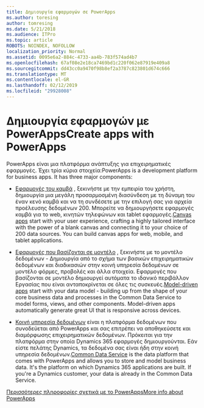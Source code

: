 ```yaml
---
title: Δημιουργία εφαρμογών σε PowerApps
ms.author: toresing
author: tomresing
ms.date: 5/21/2018
ms.audience: ITPro
ms.topic: article
ROBOTS: NOINDEX, NOFOLLOW
localization_priority: Normal
ms.assetid: 0095e6a2-884c-4733-aa4b-783f574ad4b7
ms.openlocfilehash: 67af08e2e18ca7469bd1c220f062e87919e409a8
ms.sourcegitcommit: dd43cc0a9470f98b8ef2a3787c823801d674c666
ms.translationtype: MT
ms.contentlocale: el-GR
ms.lasthandoff: 02/12/2019
ms.locfileid: "29928008"
---
```

# <a name="create-apps-with-powerapps"></a><span data-ttu-id="02b3b-102">Δημιουργία εφαρμογών με PowerApps</span><span class="sxs-lookup"><span data-stu-id="02b3b-102">Create apps with PowerApps</span></span>

<span data-ttu-id="02b3b-p101">PowerApps είναι μια πλατφόρμα ανάπτυξης για επιχειρηματικές εφαρμογές. Έχει τρία κύρια στοιχεία:</span><span class="sxs-lookup"><span data-stu-id="02b3b-p101">PowerApps is a development platform for business apps. It has three major components:</span></span> 
  
- <span data-ttu-id="02b3b-p102">[Εφαρμογές του καμβά](https://go.microsoft.com/fwlink/?linkid=874495) , ξεκινήστε με την εμπειρία του χρήστη, δημιουργία μια μεγάλη προσαρμοσμένη διασύνδεση με τη δύναμη του έναν κενό καμβά και να τη συνδέσετε με την επιλογή σας για αρχεία προέλευσης δεδομένων 200. Μπορείτε να δημιουργήσετε εφαρμογές καμβά για το web, κινητών τηλεφώνων και tablet εφαρμογές.</span><span class="sxs-lookup"><span data-stu-id="02b3b-p102">[Canvas apps](https://go.microsoft.com/fwlink/?linkid=874495) start with your user experience, crafting a highly tailored interface with the power of a blank canvas and connecting it to your choice of 200 data sources. You can build canvas apps for web, mobile, and tablet applications.</span></span> 
    
- <span data-ttu-id="02b3b-p103">[Εφαρμογές που βασίζονται σε μοντέλο](https://go.microsoft.com/fwlink/?linkid=874496) , ξεκινήστε με το μοντέλο δεδομένων - Δημιουργία από το σχήμα των βασικών επιχειρηματικών δεδομένων και διαδικασιών στην κοινή υπηρεσία δεδομένων σε μοντέλο φόρμες, προβολές και άλλα στοιχεία. Εφαρμογές που βασίζονται σε μοντέλο δημιουργεί αυτόματα το ιδανικό περιβάλλον Εργασίας που είναι ανταποκρίνεται σε όλες τις συσκευές.</span><span class="sxs-lookup"><span data-stu-id="02b3b-p103">[Model-driven apps](https://go.microsoft.com/fwlink/?linkid=874496) start with your data model - building up from the shape of your core business data and processes in the Common Data Service to model forms, views, and other components. Model-driven apps automatically generate great UI that is responsive across devices.</span></span> 
    
- <span data-ttu-id="02b3b-p104">[Κοινή υπηρεσία δεδομένων](https://go.microsoft.com/fwlink/?linkid=874497) είναι η πλατφόρμα δεδομένων που συνοδεύεται από PowerApps και σας επιτρέπει να αποθηκεύσετε και διαμόρφωσης επιχειρηματικών δεδομένων. Πρόκειται για την πλατφόρμα στην οποία Dynamics 365 εφαρμογές δημιουργούνται. Εάν είστε πελάτης Dynamics, τα δεδομένα σας είναι ήδη στην κοινή υπηρεσία δεδομένων.</span><span class="sxs-lookup"><span data-stu-id="02b3b-p104">[Common Data Service](https://go.microsoft.com/fwlink/?linkid=874497) is the data platform that comes with PowerApps and allows you to store and model business data. It's the platform on which Dynamics 365 applications are built. If you're a Dynamics customer, your data is already in the Common Data Service.</span></span> 
    
[<span data-ttu-id="02b3b-112">Περισσότερες πληροφορίες σχετικά με το PowerApps</span><span class="sxs-lookup"><span data-stu-id="02b3b-112">More info about PowerApps</span></span>](https://go.microsoft.com/fwlink/?linkid=874498)
  

